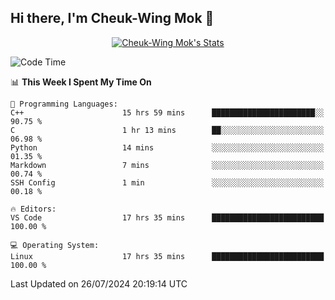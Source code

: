 ## Hi there, I'm Cheuk-Wing Mok 👋

<!--
**mozro0327/mozro0327** is a ✨ _special_ ✨ repository because its `README.md` (this file) appears on your GitHub profile.

Here are some ideas to get you started:

- 🔭 I’m currently working on ...
- 🌱 I’m currently learning ...
- 👯 I’m looking to collaborate on ...
- 🤔 I’m looking for help with ...
- 💬 Ask me about ...
- 📫 How to reach me: ...
- 😄 Pronouns: ...
- ⚡ Fun fact: ...
-->

<p align="center">
  <a href="https://github.com/mozro0327" class="rich-diff-level-one">
    <img src="https://github-readme-stats.vercel.app/api?username=mozro0327&title_color=333&text_color=777" alt="Cheuk-Wing Mok's Stats" >
    <!-- &hide=issues
    <img src="https://github-readme-stats.vercel.app/api?username=mozro0327&hide=issues&title_color=333&text_color=777" alt="Cheuk-Wing Mok's Stats" >
    -->
  </a>
</p>

<!--START_SECTION:waka-->
![Code Time](http://img.shields.io/badge/Code%20Time-2%2C837%20hrs%2035%20mins-blue)

📊 **This Week I Spent My Time On** 

```text
💬 Programming Languages: 
C++                      15 hrs 59 mins      ███████████████████████░░   90.75 % 
C                        1 hr 13 mins        ██░░░░░░░░░░░░░░░░░░░░░░░   06.98 % 
Python                   14 mins             ░░░░░░░░░░░░░░░░░░░░░░░░░   01.35 % 
Markdown                 7 mins              ░░░░░░░░░░░░░░░░░░░░░░░░░   00.74 % 
SSH Config               1 min               ░░░░░░░░░░░░░░░░░░░░░░░░░   00.18 % 

🔥 Editors: 
VS Code                  17 hrs 35 mins      █████████████████████████   100.00 % 

💻 Operating System: 
Linux                    17 hrs 35 mins      █████████████████████████   100.00 % 
```


 Last Updated on 26/07/2024 20:19:14 UTC
<!--END_SECTION:waka-->
